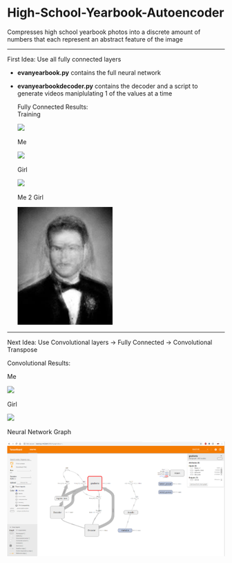 # High-School-Yearbook-Autoencoder
Compresses high school yearbook photos into a discrete amount of numbers that each represent an abstract feature of the image

***
First Idea: Use all fully connected layers
* __evanyearbook.py__ contains the full neural network
* __evanyearbookdecoder.py__ contains the decoder and a script to generate videos maniplulating 1 of the values at a time
 

  Fully Connected Results:  
  Training
  
  ![](https://github.com/mrthinger/High-School-Yearbook-Autoencoder/blob/master/demo/anntraining.gif)
  
  Me   
  
  ![](https://github.com/mrthinger/High-School-Yearbook-Autoencoder/blob/master/demo/annevan.gif)  
  
  Girl 
  
  ![](https://github.com/mrthinger/High-School-Yearbook-Autoencoder/blob/master/demo/anngirl.gif) 
  
  Me 2 Girl    
  
  ![](https://github.com/mrthinger/High-School-Yearbook-Autoencoder/blob/master/demo/annevan2girl.gif)  
  
***
Next Idea: Use Convolutional layers -> Fully Connected -> Convolutional Transpose

   Convolutional Results:  

   Me    

   ![](https://github.com/mrthinger/High-School-Yearbook-Autoencoder/blob/master/demo/evanconv.gif)  

   Girl   

   ![](https://github.com/mrthinger/High-School-Yearbook-Autoencoder/blob/master/demo/girlconv.gif)  

   Neural Network Graph 

   ![](https://github.com/mrthinger/High-School-Yearbook-Autoencoder/blob/master/demo/conv_graph.png) 

